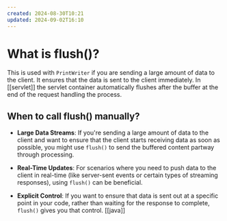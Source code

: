```yaml
---
created: 2024-08-30T10:21
updated: 2024-09-02T16:10
---
```

# What is flush()?
This is used with `PrintWriter` if you are sending a large amount of data to the client. It ensures that the data is sent to the client immediately. In [[servlet]] the servlet container automatically flushes after the buffer at the end of the request handling the process. 

## When to call flush() manually?
- **Large Data Streams**: If you're sending a large amount of data to the client and want to ensure that the client starts receiving data as soon as possible, you might use `flush()` to send the buffered content partway through processing.
    
- **Real-Time Updates**: For scenarios where you need to push data to the client in real-time (like server-sent events or certain types of streaming responses), using `flush()` can be beneficial.
    
- **Explicit Control**: If you want to ensure that data is sent out at a specific point in your code, rather than waiting for the response to complete, `flush()` gives you that control.
[[java]]